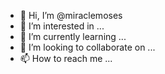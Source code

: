 - 👋 Hi, I’m @miraclemoses
- 👀 I’m interested in ...
- 🌱 I’m currently learning ...
- 💞️ I’m looking to collaborate on ...
- 📫 How to reach me ...

<!---
miraclemoses/miraclemoses is a ✨ special ✨ repository because its `README.md` (this file) appears on your GitHub profile.
You can click the Preview link to take a look at your changes.
--->
